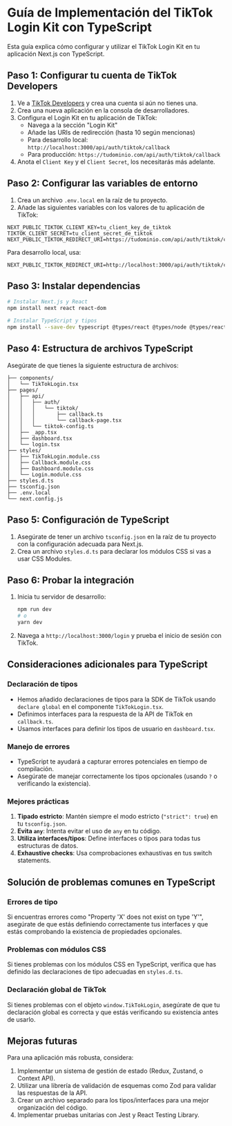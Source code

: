 # Guía de Implementación del TikTok Login Kit con TypeScript

Esta guía explica cómo configurar y utilizar el TikTok Login Kit en tu aplicación Next.js con TypeScript.

## Paso 1: Configurar tu cuenta de TikTok Developers

1. Ve a [TikTok Developers](https://developers.tiktok.com/) y crea una cuenta si aún no tienes una.
2. Crea una nueva aplicación en la consola de desarrolladores.
3. Configura el Login Kit en tu aplicación de TikTok:
   - Navega a la sección "Login Kit"
   - Añade las URIs de redirección (hasta 10 según mencionas)
   - Para desarrollo local: `http://localhost:3000/api/auth/tiktok/callback`
   - Para producción: `https://tudominio.com/api/auth/tiktok/callback`
4. Anota el `Client Key` y el `Client Secret`, los necesitarás más adelante.

## Paso 2: Configurar las variables de entorno

1. Crea un archivo `.env.local` en la raíz de tu proyecto.
2. Añade las siguientes variables con los valores de tu aplicación de TikTok:

```
NEXT_PUBLIC_TIKTOK_CLIENT_KEY=tu_client_key_de_tiktok
TIKTOK_CLIENT_SECRET=tu_client_secret_de_tiktok
NEXT_PUBLIC_TIKTOK_REDIRECT_URI=https://tudominio.com/api/auth/tiktok/callback
```

Para desarrollo local, usa:
```
NEXT_PUBLIC_TIKTOK_REDIRECT_URI=http://localhost:3000/api/auth/tiktok/callback
```

## Paso 3: Instalar dependencias

```bash
# Instalar Next.js y React
npm install next react react-dom

# Instalar TypeScript y tipos
npm install --save-dev typescript @types/react @types/node @types/react-dom
```

## Paso 4: Estructura de archivos TypeScript

Asegúrate de que tienes la siguiente estructura de archivos:

```
├── components/
│   └── TikTokLogin.tsx
├── pages/
│   ├── api/
│   │   ├── auth/
│   │   │   └── tiktok/
│   │   │       ├── callback.ts
│   │   │       └── callback-page.tsx
│   │   └── tiktok-config.ts
│   ├── _app.tsx
│   ├── dashboard.tsx
│   └── login.tsx
├── styles/
│   ├── TikTokLogin.module.css
│   ├── Callback.module.css
│   ├── Dashboard.module.css
│   └── Login.module.css
├── styles.d.ts
├── tsconfig.json
├── .env.local
└── next.config.js
```

## Paso 5: Configuración de TypeScript

1. Asegúrate de tener un archivo `tsconfig.json` en la raíz de tu proyecto con la configuración adecuada para Next.js.
2. Crea un archivo `styles.d.ts` para declarar los módulos CSS si vas a usar CSS Modules.

## Paso 6: Probar la integración

1. Inicia tu servidor de desarrollo:
   ```bash
   npm run dev
   # o
   yarn dev
   ```

2. Navega a `http://localhost:3000/login` y prueba el inicio de sesión con TikTok.

## Consideraciones adicionales para TypeScript

### Declaración de tipos

- Hemos añadido declaraciones de tipos para la SDK de TikTok usando `declare global` en el componente `TikTokLogin.tsx`.
- Definimos interfaces para la respuesta de la API de TikTok en `callback.ts`.
- Usamos interfaces para definir los tipos de usuario en `dashboard.tsx`.

### Manejo de errores

- TypeScript te ayudará a capturar errores potenciales en tiempo de compilación.
- Asegúrate de manejar correctamente los tipos opcionales (usando `?` o verificando la existencia).

### Mejores prácticas

1. **Tipado estricto**: Mantén siempre el modo estricto (`"strict": true`) en tu `tsconfig.json`.
2. **Evita `any`**: Intenta evitar el uso de `any` en tu código.
3. **Utiliza interfaces/tipos**: Define interfaces o tipos para todas tus estructuras de datos.
4. **Exhaustive checks**: Usa comprobaciones exhaustivas en tus switch statements.

## Solución de problemas comunes en TypeScript

### Errores de tipo

Si encuentras errores como "Property 'X' does not exist on type 'Y'", asegúrate de que estás definiendo correctamente tus interfaces y que estás comprobando la existencia de propiedades opcionales.

### Problemas con módulos CSS

Si tienes problemas con los módulos CSS en TypeScript, verifica que has definido las declaraciones de tipo adecuadas en `styles.d.ts`.

### Declaración global de TikTok

Si tienes problemas con el objeto `window.TikTokLogin`, asegúrate de que tu declaración global es correcta y que estás verificando su existencia antes de usarlo.

## Mejoras futuras

Para una aplicación más robusta, considera:

1. Implementar un sistema de gestión de estado (Redux, Zustand, o Context API).
2. Utilizar una librería de validación de esquemas como Zod para validar las respuestas de la API.
3. Crear un archivo separado para los tipos/interfaces para una mejor organización del código.
4. Implementar pruebas unitarias con Jest y React Testing Library.